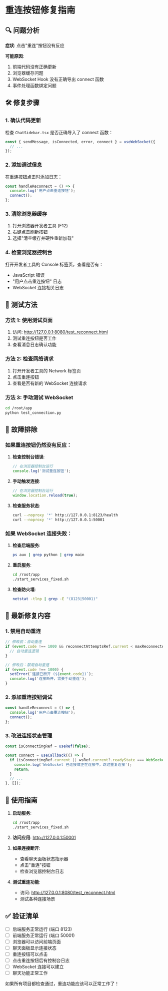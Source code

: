 # 重连按钮修复指南

## 🔍 问题分析

**症状**: 点击"重连"按钮没有反应

**可能原因**:
1. 前端代码没有正确更新
2. 浏览器缓存问题
3. WebSocket Hook 没有正确导出 connect 函数
4. 事件处理函数绑定问题

## 🛠️ 修复步骤

### 1. 确认代码更新

检查 `ChatSidebar.tsx` 是否正确导入了 connect 函数：

```typescript
const { sendMessage, isConnected, error, connect } = useWebSocket({
  // ...
});
```

### 2. 添加调试信息

在重连按钮点击时添加日志：

```typescript
const handleReconnect = () => {
  console.log('用户点击重连按钮');
  connect();
};
```

### 3. 清除浏览器缓存

1. 打开浏览器开发者工具 (F12)
2. 右键点击刷新按钮
3. 选择"清空缓存并硬性重新加载"

### 4. 检查浏览器控制台

打开开发者工具的 Console 标签页，查看是否有：
- JavaScript 错误
- "用户点击重连按钮" 日志
- WebSocket 连接相关日志

## 🧪 测试方法

### 方法 1: 使用测试页面

1. 访问: http://127.0.0.1:8080/test_reconnect.html
2. 测试重连按钮是否工作
3. 查看消息日志确认功能

### 方法 2: 检查网络请求

1. 打开开发者工具的 Network 标签页
2. 点击重连按钮
3. 查看是否有新的 WebSocket 连接请求

### 方法 3: 手动测试 WebSocket

```bash
cd /root/app
python test_connection.py
```

## 🔧 故障排除

### 如果重连按钮仍然没有反应：

1. **检查控制台错误**:
   ```javascript
   // 在浏览器控制台运行
   console.log('测试重连按钮');
   ```

2. **手动触发连接**:
   ```javascript
   // 在浏览器控制台运行
   window.location.reload(true);
   ```

3. **检查服务状态**:
   ```bash
   curl --noproxy '*' http://127.0.0.1:8123/health
   curl --noproxy '*' http://127.0.0.1:50001
   ```

### 如果 WebSocket 连接失败：

1. **检查后端服务**:
   ```bash
   ps aux | grep python | grep main
   ```

2. **重启服务**:
   ```bash
   cd /root/app
   ./start_services_fixed.sh
   ```

3. **检查防火墙**:
   ```bash
   netstat -tlnp | grep -E "(8123|50001)"
   ```

## 📝 最新修复内容

### 1. 禁用自动重连
```typescript
// 修改前：自动重连
if (event.code !== 1000 && reconnectAttemptsRef.current < maxReconnectAttempts) {
  // 自动重连逻辑
}

// 修改后：禁用自动重连
if (event.code !== 1000) {
  setError(`连接已断开 (${event.code})`);
  console.log('连接断开，需要手动重连');
}
```

### 2. 添加重连按钮调试
```typescript
const handleReconnect = () => {
  console.log('用户点击重连按钮');
  connect();
};
```

### 3. 改进连接状态管理
```typescript
const isConnectingRef = useRef(false);

const connect = useCallback(() => {
  if (isConnectingRef.current || wsRef.current?.readyState === WebSocket.OPEN) {
    console.log('WebSocket 已连接或正在连接中，跳过重复连接');
    return;
  }
  // ...
}, []);
```

## 🚀 使用指南

1. **启动服务**:
   ```bash
   cd /root/app
   ./start_services_fixed.sh
   ```

2. **访问应用**: http://127.0.0.1:50001

3. **如果连接断开**:
   - 查看聊天面板状态指示器
   - 点击"重连"按钮
   - 检查浏览器控制台日志

4. **测试重连功能**:
   - 访问: http://127.0.0.1:8080/test_reconnect.html
   - 测试各种连接场景

## ✅ 验证清单

- [ ] 后端服务正常运行 (端口 8123)
- [ ] 前端服务正常运行 (端口 50001)
- [ ] 浏览器可以访问前端页面
- [ ] 聊天面板显示连接状态
- [ ] 重连按钮可以点击
- [ ] 点击重连按钮后有控制台日志
- [ ] WebSocket 连接可以建立
- [ ] 聊天功能正常工作

如果所有项目都检查通过，重连功能应该可以正常工作了！
